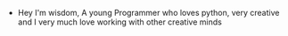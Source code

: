 - Hey I'm wisdom, A young Programmer who loves python, very creative and I very much love working with other creative minds

<!---
Manthewise/Manthewise is a ✨ special ✨ repository because its `README.md` (this file) appears on your GitHub profile.
You can click the Preview link to take a look at your changes.
--->
